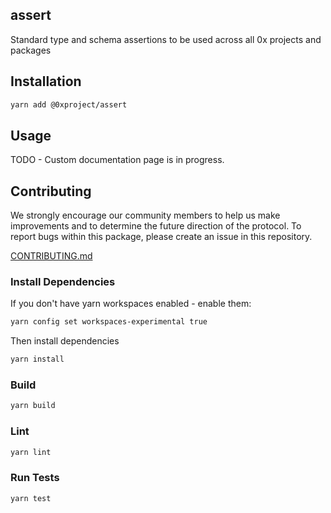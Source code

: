 assert
------

Standard type and schema assertions to be used across all 0x projects and packages

## Installation

```bash
yarn add @0xproject/assert
```

## Usage

TODO - Custom documentation page is in progress.

## Contributing

We strongly encourage our community members to help us make improvements and to determine the future direction of the protocol. To report bugs within this package, please create an issue in this repository.

[CONTRIBUTING.md](../../CONTRIBUTING.md)

### Install Dependencies

If you don't have yarn workspaces enabled - enable them:
```bash
yarn config set workspaces-experimental true
```

Then install dependencies
```bash
yarn install
```

### Build

```bash
yarn build
```

### Lint

```bash
yarn lint
```

### Run Tests

```bash
yarn test
```
